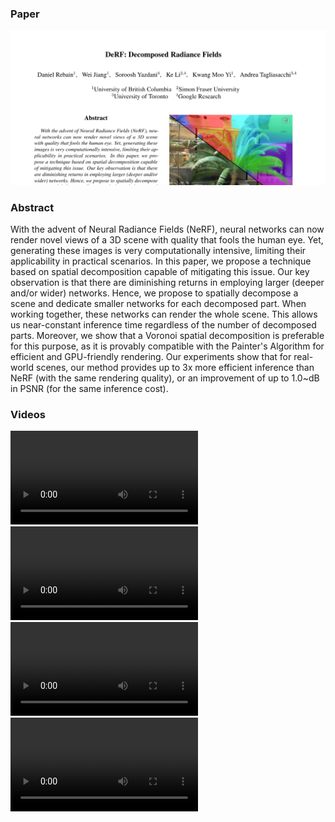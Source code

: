 <link rel="stylesheet" href="style.css">

### Paper
[![Paper Preview](paper.png)](https://arxiv.org/pdf/2011.12490.pdf)

### Abstract

With the advent of Neural Radiance Fields (NeRF), neural networks can now render novel views of a 3D scene with quality that fools the human eye. Yet, generating these images is very computationally intensive, limiting their applicability in practical scenarios. In this paper, we propose a technique based on spatial decomposition capable of mitigating this issue. Our key observation is that there are diminishing returns in employing larger (deeper and/or wider) networks. Hence, we propose to spatially decompose a scene and dedicate smaller networks for each decomposed part. When working together, these networks can render the whole scene. This allows us near-constant inference time regardless of the number of decomposed parts. Moreover, we show that a Voronoi spatial decomposition is preferable for this purpose, as it is provably compatible with the Painter's Algorithm for efficient and GPU-friendly rendering. Our experiments show that for real-world scenes, our method provides up to 3x more efficient inference than NeRF (with the same rendering quality), or an improvement of up to 1.0~dB in PSNR (for the same inference cost).

### Videos

<video controls autoplay loop>
  <source type="video/mp4" src="horns.mp4">
</video>
<video controls autoplay loop>
  <source type="video/mp4" src="trex.mp4">
</video>
<video controls autoplay loop>
  <source type="video/mp4" src="flower.mp4">
</video>
<video controls autoplay loop>
  <source type="video/mp4" src="leaves.mp4">
</video>
